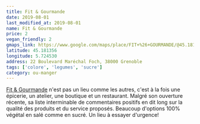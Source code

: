 ```yaml
---
title: Fit & Gourmande
date: 2019-08-01
last_modified_at: 2019-08-01
name: Fit & Gourmande
price: 2
vegan_friendly: 2
gmaps_link: https://www.google.com/maps/place/FIT+%26+GOURMANDE/@45.1813538,5.7245169,15z/data=!4m2!3m1!1s0x0:0x8f98405ed8e6df27?sa=X&ved=2ahUKEwiXobrZmvXjAhVKWxoKHevODdIQ_BIwDXoECAoQCA
latitude: 45.181356
longitude: 5.724530
address: 22 Boulevard Maréchal Foch, 38000 Grenoble
tags: ['colore', 'legumes', 'sucre']
category: ou-manger
---
```


[Fit & Gourmande](https://www.facebook.com/fitetgourmande/) n'est pas un lieu comme les autres, c'est à la fois une épicerie, un atelier, une boutique et un restaurant.
Malgré son ouverture récente, sa liste interminable de commentaires positifs en dit long sur la qualité des produits et du service proposés. Beaucoup d'options 100% végétal en salé comme en sucré. Un lieu à essayer d'urgence!





